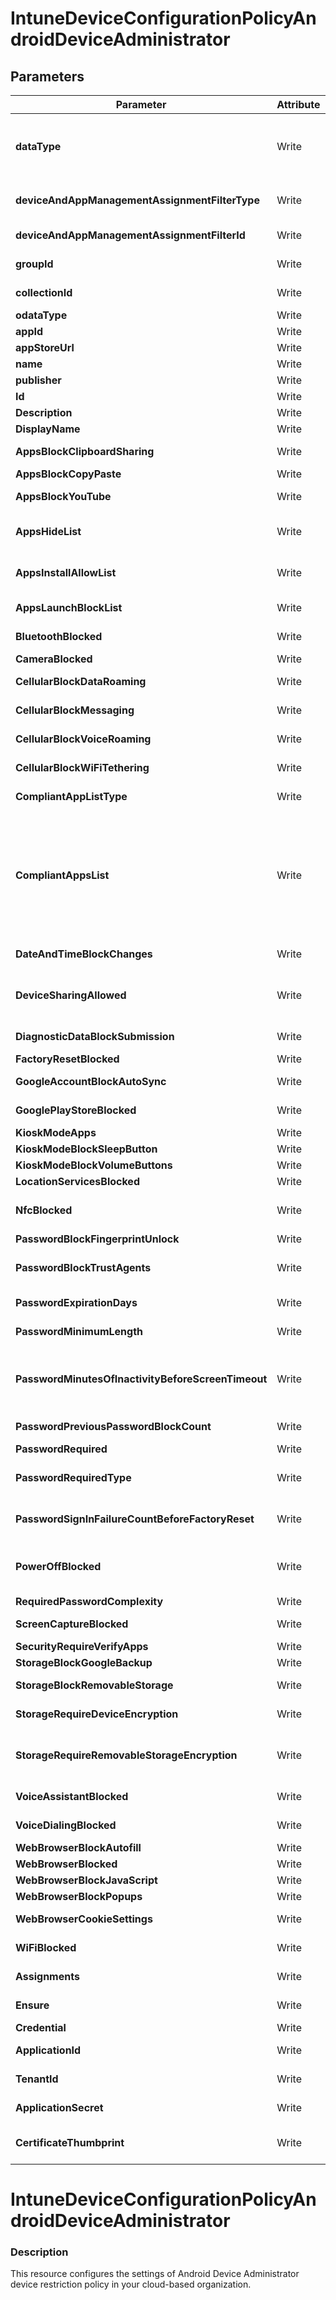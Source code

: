 ﻿# IntuneDeviceConfigurationPolicyAndroidDeviceAdministrator

## Parameters

| Parameter | Attribute | DataType | Description | Allowed Values |
| --- | --- | --- | --- | --- |
| **dataType** | Write | String | The type of the target assignment. |#microsoft.graph.groupAssignmentTarget, #microsoft.graph.allLicensedUsersAssignmentTarget, #microsoft.graph.allDevicesAssignmentTarget, #microsoft.graph.exclusionGroupAssignmentTarget, #microsoft.graph.configurationManagerCollectionAssignmentTarget|
| **deviceAndAppManagementAssignmentFilterType** | Write | String | The type of filter of the target assignment i.e. Exclude or Include. Possible values are:none, include, exclude. |none, include, exclude|
| **deviceAndAppManagementAssignmentFilterId** | Write | String | The Id of the filter for the target assignment. ||
| **groupId** | Write | String | The group Id that is the target of the assignment. ||
| **collectionId** | Write | String | The collection Id that is the target of the assignment.(ConfigMgr) ||
| **odataType** | Write | String | odatatype of the item. |#microsoft.graph.appleAppListItem|
| **appId** | Write | String | Kiosk mode managed app id ||
| **appStoreUrl** | Write | String | Define the app store URL. ||
| **name** | Write | String | Define the name of the app. ||
| **publisher** | Write | String | Define the publisher of the app. ||
| **Id** | Write | String | Id of the Intune policy. ||
| **Description** | Write | String | Description of the Intune policy. ||
| **DisplayName** | Write | String | Display name of the Intune policy. ||
| **AppsBlockClipboardSharing** | Write | Boolean | Block clipboard sharing between apps (Samsung KNOX Standard 4.0+). ||
| **AppsBlockCopyPaste** | Write | Boolean | Block copy and paste functionality. ||
| **AppsBlockYouTube** | Write | Boolean | Block YouTube (Samsung KNOX Standard 4.0+). ||
| **AppsHideList** | Write | InstanceArray[] | Specify the apps that will be hidden on the device. Users cannot discover or run these apps. ||
| **AppsInstallAllowList** | Write | InstanceArray[] | Specify the apps that users can install. Users will not be able to install apps that are not on the list. ||
| **AppsLaunchBlockList** | Write | InstanceArray[] | Specify the apps that users cannot run on their device. ||
| **BluetoothBlocked** | Write | Boolean | Block Bluetooth (Samsung KNOX Standard 4.0+). ||
| **CameraBlocked** | Write | Boolean | Block use of camera ||
| **CellularBlockDataRoaming** | Write | Boolean | Block data roaming over the cellular network (Samsung KNOX Standard 4.0+). ||
| **CellularBlockMessaging** | Write | Boolean | Block SMS/MMS messaging functionality (Samsung KNOX Standard 4.0+). ||
| **CellularBlockVoiceRoaming** | Write | Boolean | Block voice roaming over the cellular network (Samsung KNOX Standard 4.0+). ||
| **CellularBlockWiFiTethering** | Write | Boolean | Block Wi-Fi tethering (Samsung KNOX Standard 4.0+). ||
| **CompliantAppListType** | Write | String | Device compliance can be viewed in the Restricted Apps Compliance report. |none, appsInListCompliant, appsNotInListCompliant|
| **CompliantAppsList** | Write | InstanceArray[] | Enter the Google Play Store URL of the app you want. For example, to specify the Microsoft Remote Desktop app for Android, enter https://play.google.com/store/apps/details?id=com.microsoft.rdc.android. To find the URL of an app, use a search engine to locate the store page. For example, to find the Remote Desktop app, you could search Microsoft Remote Desktop Play Store. ||
| **DateAndTimeBlockChanges** | Write | Boolean | Block user from changing date and time on device (Samsung KNOX). ||
| **DeviceSharingAllowed** | Write | Boolean | Allow multiple users to log into the Company Portal using their AAD credentials (Samsung KNOX Standard 4.0+). ||
| **DiagnosticDataBlockSubmission** | Write | Boolean | Block submitting diagnostic data from device. ||
| **FactoryResetBlocked** | Write | Boolean | Block factory reset on device. ||
| **GoogleAccountBlockAutoSync** | Write | Boolean | Block Google account auto sync functionality on device. ||
| **GooglePlayStoreBlocked** | Write | Boolean | Block Google Play store (Samsung KNOX Standard 4.0+). ||
| **KioskModeApps** | Write | InstanceArray[] | Kiosk mode apps ||
| **KioskModeBlockSleepButton** | Write | Boolean | Kiosk mode block sleep button ||
| **KioskModeBlockVolumeButtons** | Write | Boolean | Kiosk mode block volume buttons ||
| **LocationServicesBlocked** | Write | Boolean | Location services blocked ||
| **NfcBlocked** | Write | Boolean | Block Near Field Communication (NFC) technology (Samsung KNOX Standard 4.0+). ||
| **PasswordBlockFingerprintUnlock** | Write | Boolean | Block using fingerprint to unlock device. ||
| **PasswordBlockTrustAgents** | Write | Boolean | Block Smart Lock or other trust agents from adjusting lock screen settings (Samsung KNOX Standard 5.0+). ||
| **PasswordExpirationDays** | Write | UInt32 | Number of days until device password must be changed. (1-365) ||
| **PasswordMinimumLength** | Write | UInt32 | Minimum number of digits or characters in password. (4-16) ||
| **PasswordMinutesOfInactivityBeforeScreenTimeout** | Write | UInt32 | Maximum minutes of inactivity until screen locks. Ignored by device if new time is longer than what's currently set on device. If set to Immediately, devices will use the minimum possible value per device. ||
| **PasswordPreviousPasswordBlockCount** | Write | UInt32 | Number of new passwords that must be used until an old one can be reused. ||
| **PasswordRequired** | Write | Boolean | Require password to access device. ||
| **PasswordRequiredType** | Write | String | Specify the type of password required. |deviceDefault, alphabetic, alphanumeric, alphanumericWithSymbols, lowSecurityBiometric, numeric, numericComplex, any|
| **PasswordSignInFailureCountBeforeFactoryReset** | Write | UInt32 | Number of consecutive times an incorrect password can be entered before device is wiped of all data. ||
| **PowerOffBlocked** | Write | Boolean | Block user from powering off device. If this setting is disabled the setting 'Number of sign-in failures before wiping device' does not function. ||
| **RequiredPasswordComplexity** | Write | String | Define the password complexity. |none, low, medium, high|
| **ScreenCaptureBlocked** | Write | Boolean | Block capturing contents of screen as an image. ||
| **SecurityRequireVerifyApps** | Write | Boolean | Security require verify apps ||
| **StorageBlockGoogleBackup** | Write | Boolean | Block sync with Google backup. ||
| **StorageBlockRemovableStorage** | Write | Boolean | Block removable storage usage (Samsung KNOX Standard 4.0+). ||
| **StorageRequireDeviceEncryption** | Write | Boolean | Require encryption on device. Not all devices support encryption. ||
| **StorageRequireRemovableStorageEncryption** | Write | Boolean | Storage cards must be encrypted. Not all devices support storage card encryption. For more information, see the device and mobile operating system documentation. ||
| **VoiceAssistantBlocked** | Write | Boolean | Block voice assistant (Samsung KNOX Standard 4.0+). ||
| **VoiceDialingBlocked** | Write | Boolean | Block voice dialing (Samsung KNOX Standard 4.0+). ||
| **WebBrowserBlockAutofill** | Write | Boolean | Block autofill. ||
| **WebBrowserBlocked** | Write | Boolean | Block web browser on device. ||
| **WebBrowserBlockJavaScript** | Write | Boolean | Block JavaScript in the browser. ||
| **WebBrowserBlockPopups** | Write | Boolean | Block pop-ups in web browser. ||
| **WebBrowserCookieSettings** | Write | String | Allow or block browser cookies |browserDefault, blockAlways, allowCurrentWebSite, allowFromWebsitesVisited, allowAlways|
| **WiFiBlocked** | Write | Boolean | Block Wi-Fi (Samsung KNOX Standard 4.0+). ||
| **Assignments** | Write | InstanceArray[] | Represents the assignment to the Intune policy. ||
| **Ensure** | Write | String | Present ensures the policy exists, absent ensures it is removed. |Present, Absent|
| **Credential** | Write | PSCredential | Credentials of the Intune Admin ||
| **ApplicationId** | Write | String | Id of the Azure Active Directory application to authenticate with. ||
| **TenantId** | Write | String | Id of the Azure Active Directory tenant used for authentication. ||
| **ApplicationSecret** | Write | String | Secret of the Azure Active Directory tenant used for authentication. ||
| **CertificateThumbprint** | Write | String | Thumbprint of the Azure Active Directory application's authentication certificate to use for authentication. ||


# IntuneDeviceConfigurationPolicyAndroidDeviceAdministrator

### Description

This resource configures the settings of Android Device Administrator device restriction policy in your cloud-based organization.


